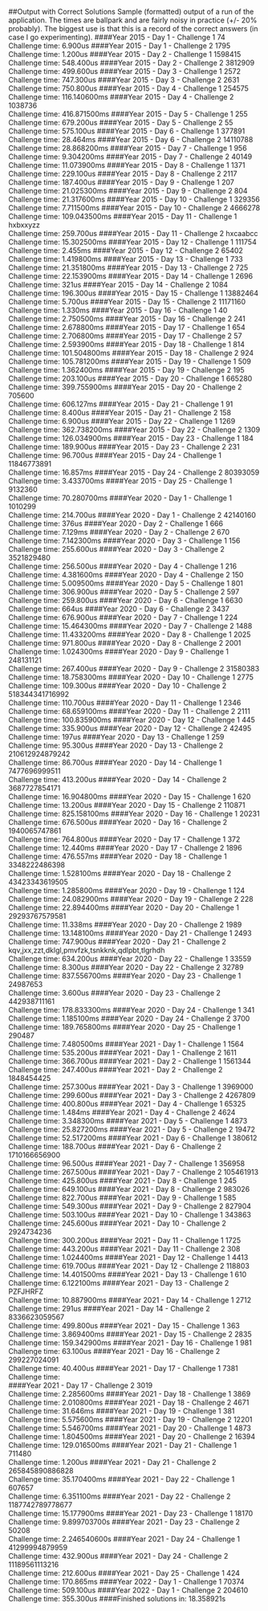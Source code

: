 ##Output with Correct Solutions
Sample (formatted) output of a run of the application.  The times are 
ballpark and are fairly noisy in practice (+/- 20% probably).  The biggest
use is that this is a record of the correct answers (in case I go experimenting).
####Year 2015 - Day 1 - Challenge 1
74\
Challenge time:  6.900us
####Year 2015 - Day 1 - Challenge 2
1795\
Challenge time:  1.200us
####Year 2015 - Day 2 - Challenge 1
1598415\
Challenge time:  548.400us
####Year 2015 - Day 2 - Challenge 2
3812909\
Challenge time:  499.600us
####Year 2015 - Day 3 - Challenge 1
2572\
Challenge time:  747.300us
####Year 2015 - Day 3 - Challenge 2
2631\
Challenge time:  750.800us
####Year 2015 - Day 4 - Challenge 1
254575\
Challenge time:  116.140600ms
####Year 2015 - Day 4 - Challenge 2
1038736\
Challenge time:  416.871500ms
####Year 2015 - Day 5 - Challenge 1
255\
Challenge time:  679.200us
####Year 2015 - Day 5 - Challenge 2
55\
Challenge time:  575.100us
####Year 2015 - Day 6 - Challenge 1
377891\
Challenge time:  28.464ms
####Year 2015 - Day 6 - Challenge 2
14110788\
Challenge time:  28.868200ms
####Year 2015 - Day 7 - Challenge 1
956\
Challenge time:  9.304200ms
####Year 2015 - Day 7 - Challenge 2
40149\
Challenge time:  11.073900ms
####Year 2015 - Day 8 - Challenge 1
1371\
Challenge time:  229.100us
####Year 2015 - Day 8 - Challenge 2
2117\
Challenge time:  187.400us
####Year 2015 - Day 9 - Challenge 1
207\
Challenge time:  21.025300ms
####Year 2015 - Day 9 - Challenge 2
804\
Challenge time:  21.317600ms
####Year 2015 - Day 10 - Challenge 1
329356\
Challenge time:  7.711500ms
####Year 2015 - Day 10 - Challenge 2
4666278\
Challenge time:  109.043500ms
####Year 2015 - Day 11 - Challenge 1
hxbxxyzz\
Challenge time:  259.700us
####Year 2015 - Day 11 - Challenge 2
hxcaabcc\
Challenge time:  15.302500ms
####Year 2015 - Day 12 - Challenge 1
111754\
Challenge time:  2.455ms
####Year 2015 - Day 12 - Challenge 2
65402\
Challenge time:  1.419800ms
####Year 2015 - Day 13 - Challenge 1
733\
Challenge time:  21.351800ms
####Year 2015 - Day 13 - Challenge 2
725\
Challenge time:  22.153900ms
####Year 2015 - Day 14 - Challenge 1
2696\
Challenge time:  321us
####Year 2015 - Day 14 - Challenge 2
1084\
Challenge time:  196.300us
####Year 2015 - Day 15 - Challenge 1
13882464\
Challenge time:  5.700us
####Year 2015 - Day 15 - Challenge 2
11171160\
Challenge time:  1.330ms
####Year 2015 - Day 16 - Challenge 1
40\
Challenge time:  2.750500ms
####Year 2015 - Day 16 - Challenge 2
241\
Challenge time:  2.678800ms
####Year 2015 - Day 17 - Challenge 1
654\
Challenge time:  2.706800ms
####Year 2015 - Day 17 - Challenge 2
57\
Challenge time:  2.593900ms
####Year 2015 - Day 18 - Challenge 1
814\
Challenge time:  101.504800ms
####Year 2015 - Day 18 - Challenge 2
924\
Challenge time:  105.781200ms
####Year 2015 - Day 19 - Challenge 1
509\
Challenge time:  1.362400ms
####Year 2015 - Day 19 - Challenge 2
195\
Challenge time:  203.100us
####Year 2015 - Day 20 - Challenge 1
665280\
Challenge time:  399.755900ms
####Year 2015 - Day 20 - Challenge 2
705600\
Challenge time:  606.127ms
####Year 2015 - Day 21 - Challenge 1
91\
Challenge time:  8.400us
####Year 2015 - Day 21 - Challenge 2
158\
Challenge time:  6.900us
####Year 2015 - Day 22 - Challenge 1
1269\
Challenge time:  362.738200ms
####Year 2015 - Day 22 - Challenge 2
1309\
Challenge time:  126.034900ms
####Year 2015 - Day 23 - Challenge 1
184\
Challenge time:  189.900us
####Year 2015 - Day 23 - Challenge 2
231\
Challenge time:  96.700us
####Year 2015 - Day 24 - Challenge 1
11846773891\
Challenge time:  16.857ms
####Year 2015 - Day 24 - Challenge 2
80393059\
Challenge time:  3.433700ms
####Year 2015 - Day 25 - Challenge 1
9132360\
Challenge time:  70.280700ms
####Year 2020 - Day 1 - Challenge 1
1010299\
Challenge time:  214.700us
####Year 2020 - Day 1 - Challenge 2
42140160\
Challenge time:  376us
####Year 2020 - Day 2 - Challenge 1
666\
Challenge time:  7.129ms
####Year 2020 - Day 2 - Challenge 2
670\
Challenge time:  7.142300ms
####Year 2020 - Day 3 - Challenge 1
156\
Challenge time:  255.600us
####Year 2020 - Day 3 - Challenge 2
3521829480\
Challenge time:  256.500us
####Year 2020 - Day 4 - Challenge 1
216\
Challenge time:  4.381600ms
####Year 2020 - Day 4 - Challenge 2
150\
Challenge time:  5.009500ms
####Year 2020 - Day 5 - Challenge 1
801\
Challenge time:  306.900us
####Year 2020 - Day 5 - Challenge 2
597\
Challenge time:  259.800us
####Year 2020 - Day 6 - Challenge 1
6630\
Challenge time:  664us
####Year 2020 - Day 6 - Challenge 2
3437\
Challenge time:  676.900us
####Year 2020 - Day 7 - Challenge 1
224\
Challenge time:  15.464300ms
####Year 2020 - Day 7 - Challenge 2
1488\
Challenge time:  11.433200ms
####Year 2020 - Day 8 - Challenge 1
2025\
Challenge time:  971.800us
####Year 2020 - Day 8 - Challenge 2
2001\
Challenge time:  1.024300ms
####Year 2020 - Day 9 - Challenge 1
248131121\
Challenge time:  267.400us
####Year 2020 - Day 9 - Challenge 2
31580383\
Challenge time:  18.758300ms
####Year 2020 - Day 10 - Challenge 1
2775\
Challenge time:  109.300us
####Year 2020 - Day 10 - Challenge 2
518344341716992\
Challenge time:  110.700us
####Year 2020 - Day 11 - Challenge 1
2346\
Challenge time:  68.659100ms
####Year 2020 - Day 11 - Challenge 2
2111\
Challenge time:  100.835900ms
####Year 2020 - Day 12 - Challenge 1
445\
Challenge time:  335.900us
####Year 2020 - Day 12 - Challenge 2
42495\
Challenge time:  197us
####Year 2020 - Day 13 - Challenge 1
259\
Challenge time:  95.300us
####Year 2020 - Day 13 - Challenge 2
210612924879242\
Challenge time:  86.700us
####Year 2020 - Day 14 - Challenge 1
7477696999511\
Challenge time:  413.200us
####Year 2020 - Day 14 - Challenge 2
3687727854171\
Challenge time:  16.904800ms
####Year 2020 - Day 15 - Challenge 1
620\
Challenge time:  13.200us
####Year 2020 - Day 15 - Challenge 2
110871\
Challenge time:  825.158100ms
####Year 2020 - Day 16 - Challenge 1
20231\
Challenge time:  676.500us
####Year 2020 - Day 16 - Challenge 2
1940065747861\
Challenge time:  764.800us
####Year 2020 - Day 17 - Challenge 1
372\
Challenge time:  12.440ms
####Year 2020 - Day 17 - Challenge 2
1896\
Challenge time:  476.557ms
####Year 2020 - Day 18 - Challenge 1
3348222486398\
Challenge time:  1.528100ms
####Year 2020 - Day 18 - Challenge 2
43423343619505\
Challenge time:  1.285800ms
####Year 2020 - Day 19 - Challenge 1
124\
Challenge time:  24.082900ms
####Year 2020 - Day 19 - Challenge 2
228\
Challenge time:  22.894400ms
####Year 2020 - Day 20 - Challenge 1
29293767579581\
Challenge time:  11.338ms
####Year 2020 - Day 20 - Challenge 2
1989\
Challenge time:  13.148100ms
####Year 2020 - Day 21 - Challenge 1
2493\
Challenge time:  747.900us
####Year 2020 - Day 21 - Challenge 2
kqv,jxx,zzt,dklgl,pmvfzk,tsnkknk,qdlpbt,tlgrhdh\
Challenge time:  634.200us
####Year 2020 - Day 22 - Challenge 1
33559\
Challenge time:  8.300us
####Year 2020 - Day 22 - Challenge 2
32789\
Challenge time:  837.556700ms
####Year 2020 - Day 23 - Challenge 1
24987653\
Challenge time:  3.600us
####Year 2020 - Day 23 - Challenge 2
442938711161\
Challenge time:  178.833300ms
####Year 2020 - Day 24 - Challenge 1
341\
Challenge time:  1.185100ms
####Year 2020 - Day 24 - Challenge 2
3700\
Challenge time:  189.765800ms
####Year 2020 - Day 25 - Challenge 1
290487\
Challenge time:  7.480500ms
####Year 2021 - Day 1 - Challenge 1
1564\
Challenge time:  535.200us
####Year 2021 - Day 1 - Challenge 2
1611\
Challenge time:  366.700us
####Year 2021 - Day 2 - Challenge 1
1561344\
Challenge time:  247.400us
####Year 2021 - Day 2 - Challenge 2
1848454425\
Challenge time:  257.300us
####Year 2021 - Day 3 - Challenge 1
3969000\
Challenge time:  299.600us
####Year 2021 - Day 3 - Challenge 2
4267809\
Challenge time:  400.800us
####Year 2021 - Day 4 - Challenge 1
65325\
Challenge time:  1.484ms
####Year 2021 - Day 4 - Challenge 2
4624\
Challenge time:  3.348300ms
####Year 2021 - Day 5 - Challenge 1
4873\
Challenge time:  25.827200ms
####Year 2021 - Day 5 - Challenge 2
19472\
Challenge time:  52.517200ms
####Year 2021 - Day 6 - Challenge 1
380612\
Challenge time:  188.700us
####Year 2021 - Day 6 - Challenge 2
1710166656900\
Challenge time:  96.500us
####Year 2021 - Day 7 - Challenge 1
356958\
Challenge time:  267.500us
####Year 2021 - Day 7 - Challenge 2
105461913\
Challenge time:  425.800us
####Year 2021 - Day 8 - Challenge 1
245\
Challenge time:  649.100us
####Year 2021 - Day 8 - Challenge 2
983026\
Challenge time:  822.700us
####Year 2021 - Day 9 - Challenge 1
585\
Challenge time:  549.300us
####Year 2021 - Day 9 - Challenge 2
827904\
Challenge time:  503.100us
####Year 2021 - Day 10 - Challenge 1
343863\
Challenge time:  245.600us
####Year 2021 - Day 10 - Challenge 2
2924734236\
Challenge time:  300.200us
####Year 2021 - Day 11 - Challenge 1
1725\
Challenge time:  443.200us
####Year 2021 - Day 11 - Challenge 2
308\
Challenge time:  1.024400ms
####Year 2021 - Day 12 - Challenge 1
4413\
Challenge time:  619.700us
####Year 2021 - Day 12 - Challenge 2
118803\
Challenge time:  14.401500ms
####Year 2021 - Day 13 - Challenge 1
610\
Challenge time:  6.122100ms
####Year 2021 - Day 13 - Challenge 2
PZFJHRFZ\
Challenge time:  10.887900ms
####Year 2021 - Day 14 - Challenge 1
2712\
Challenge time:  291us
####Year 2021 - Day 14 - Challenge 2
8336623059567\
Challenge time:  499.800us
####Year 2021 - Day 15 - Challenge 1
363\
Challenge time:  3.869400ms
####Year 2021 - Day 15 - Challenge 2
2835\
Challenge time:  159.342900ms
####Year 2021 - Day 16 - Challenge 1
981\
Challenge time:  63.100us
####Year 2021 - Day 16 - Challenge 2
299227024091\
Challenge time:  40.400us
####Year 2021 - Day 17 - Challenge 1
7381\
Challenge time:  
####Year 2021 - Day 17 - Challenge 2
3019\
Challenge time:  2.285600ms
####Year 2021 - Day 18 - Challenge 1
3869\
Challenge time:  2.010800ms
####Year 2021 - Day 18 - Challenge 2
4671\
Challenge time:  31.646ms
####Year 2021 - Day 19 - Challenge 1
381\
Challenge time:  5.575600ms
####Year 2021 - Day 19 - Challenge 2
12201\
Challenge time:  5.546700ms
####Year 2021 - Day 20 - Challenge 1
4873\
Challenge time:  1.804500ms
####Year 2021 - Day 20 - Challenge 2
16394\
Challenge time:  129.016500ms
####Year 2021 - Day 21 - Challenge 1
711480\
Challenge time:  1.200us
####Year 2021 - Day 21 - Challenge 2
265845890886828\
Challenge time:  35.170400ms
####Year 2021 - Day 22 - Challenge 1
607657\
Challenge time:  6.351100ms
####Year 2021 - Day 22 - Challenge 2
1187742789778677\
Challenge time:  15.177900ms
####Year 2021 - Day 23 - Challenge 1
18170\
Challenge time:  9.899703700s
####Year 2021 - Day 23 - Challenge 2
50208\
Challenge time:  2.246540600s
####Year 2021 - Day 24 - Challenge 1
41299994879959\
Challenge time:  432.900us
####Year 2021 - Day 24 - Challenge 2
11189561113216\
Challenge time:  212.600us
####Year 2021 - Day 25 - Challenge 1
424\
Challenge time:  170.865ms
####Year 2022 - Day 1 - Challenge 1
70374\
Challenge time:  509.100us
####Year 2022 - Day 1 - Challenge 2
204610\
Challenge time:  355.300us
####Finished solutions in:  18.358921s